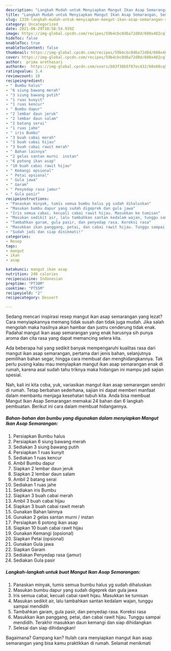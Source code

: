 ```yaml
---
description: "Langkah Mudah untuk Menyiapkan Mangut Ikan Asap Semarangan, Sempurna"
title: "Langkah Mudah untuk Menyiapkan Mangut Ikan Asap Semarangan, Sempurna"
slug: 1330-langkah-mudah-untuk-menyiapkan-mangut-ikan-asap-semarangan-sempurna
category: Uncategorized
date: 2021-08-29T10:58:54.939Z
image: https://img-global.cpcdn.com/recipes/59b4cbc8d6a72d8d/680x482cq70/mangut-ikan-asap-semarangan-foto-resep-utama.jpg
hideToc: false
enableToc: true
enableTocContent: false
thumbnail: https://img-global.cpcdn.com/recipes/59b4cbc8d6a72d8d/680x482cq70/mangut-ikan-asap-semarangan-foto-resep-utama.jpg
cover: https://img-global.cpcdn.com/recipes/59b4cbc8d6a72d8d/680x482cq70/mangut-ikan-asap-semarangan-foto-resep-utama.jpg
author:  prima arethasari
authorAv:  https://img-global.cpcdn.com/users/b83f38b5f87ec432/60x60cq50/avatar.jpg
ratingvalue: 3.4
reviewcount: 18
recipeingredient:
- " Bumbu halus"
- "6 siung bawang merah"
- "3 siung bawang putih"
- "1 ruas kunyit"
- "1 ruas kencur"
- " Bumbu dapur"
- "2 lembar daun jeruk"
- "2 lembar daun salam"
- "2 batang serai"
- "1 ruas jahe"
- " iris Bumbu"
- "3 buah cabai merah"
- "3 buah cabai hijau"
- "3 buah cabai rawit merah"
- " Bahan lainnya"
- "2 gelas santan murni  instan"
- "6 potong ikan asap"
- "10 buah cabai rawit hijau"
- " Kemangi opsional"
- " Petai opsional"
- " Gula jawa"
- " Garam"
- " Penyedap rasa jamur"
- " Gula pasir"
recipeinstructions:
- "Panaskan minyak, tumis semua bumbu halus yg sudah dihaluskan"
- "Masukan bumbu dapur yang sudah digeprek dan gula jawa"
- "Iris semua cabai, kecuali cabai rawit hijau. Masukkan ke tumisan"
- "Masukan sedikit air, lalu tambahkan santan kedalam wajan, tunggu sampai mendidih"
- "Tambahkan garam, gula pasir, dan penyedap rasa. Koreksi rasa"
- "Masukkan ikan panggang, petai, dan cabai rawit hijau. Tunggu sampai mendidih. Terakhir masukkan daun kemangi dan siap dihidangkan"
- "Sudah jadi dan siap dinikmati!"
categories:
- Resep
tags:
- mangut
- ikan
- asap

katakunci: mangut ikan asap 
nutrition: 248 calories
recipecuisine: Indonesian
preptime: "PT30M"
cooktime: "PT55M"
recipeyield: "2"
recipecategory: Dessert

---
```



Sedang mencari inspirasi resep mangut ikan asap semarangan yang lezat? Cara menyiapkannya memang tidak susah dan tidak juga mudah. Jika salah mengolah maka hasilnya akan hambar dan justru cenderung tidak enak. Padahal mangut ikan asap semarangan yang enak harusnya sih punya aroma dan cita rasa yang dapat memancing selera kita.


Ada beberapa hal yang sedikit banyak mempengaruhi kualitas rasa dari mangut ikan asap semarangan, pertama dari jenis bahan, selanjutnya pemilihan bahan segar, hingga cara membuat dan menghidangkannya. Tak perlu pusing kalau mau menyiapkan mangut ikan asap semarangan enak di rumah, karena asal sudah tahu triknya maka hidangan ini mampu jadi sajian spesial.




Nah, kali ini kita coba, yuk, variasikan mangut ikan asap semarangan sendiri di rumah. Tetap berbahan sederhana, sajian ini dapat memberi manfaat dalam membantu menjaga kesehatan tubuh kita. Anda bisa membuat Mangut Ikan Asap Semarangan memakai 24 bahan dan 6 langkah pembuatan. Berikut ini cara dalam membuat hidangannya.

<!--inarticleads1-->

##### Bahan-bahan dan bumbu yang digunakan dalam menyiapkan Mangut Ikan Asap Semarangan:

1. Persiapkan  Bumbu halus
1. Persiapkan 6 siung bawang merah
1. Sediakan 3 siung bawang putih
1. Persiapkan 1 ruas kunyit
1. Sediakan 1 ruas kencur
1. Ambil  Bumbu dapur
1. Siapkan 2 lembar daun jeruk
1. Siapkan 2 lembar daun salam
1. Ambil 2 batang serai
1. Sediakan 1 ruas jahe
1. Sediakan  iris Bumbu
1. Siapkan 3 buah cabai merah
1. Ambil 3 buah cabai hijau
1. Siapkan 3 buah cabai rawit merah
1. Gunakan  Bahan lainnya
1. Gunakan 2 gelas santan murni / instan
1. Persiapkan 6 potong ikan asap
1. Siapkan 10 buah cabai rawit hijau
1. Gunakan  Kemangi (opsional)
1. Siapkan  Petai (opsional)
1. Gunakan  Gula jawa
1. Siapkan  Garam
1. Sediakan  Penyedap rasa (jamur)
1. Sediakan  Gula pasir




<!--inarticleads2-->

##### Langkah-langkah untuk buat Mangut Ikan Asap Semarangan:

1. Panaskan minyak, tumis semua bumbu halus yg sudah dihaluskan
1. Masukan bumbu dapur yang sudah digeprek dan gula jawa
1. Iris semua cabai, kecuali cabai rawit hijau. Masukkan ke tumisan
1. Masukan sedikit air, lalu tambahkan santan kedalam wajan, tunggu sampai mendidih
1. Tambahkan garam, gula pasir, dan penyedap rasa. Koreksi rasa
1. Masukkan ikan panggang, petai, dan cabai rawit hijau. Tunggu sampai mendidih. Terakhir masukkan daun kemangi dan siap dihidangkan
1. Selesai dan siap dihidangkan!



Bagaimana? Gampang kan? Itulah cara menyiapkan mangut ikan asap semarangan yang bisa kamu praktikkan di rumah. Selamat menikmati
